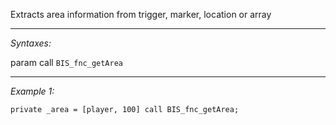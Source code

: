 Extracts area information from trigger, marker, location or array


---
*Syntaxes:*

param call `BIS_fnc_getArea`

---
*Example 1:*

```sqf
private _area = [player, 100] call BIS_fnc_getArea;
```